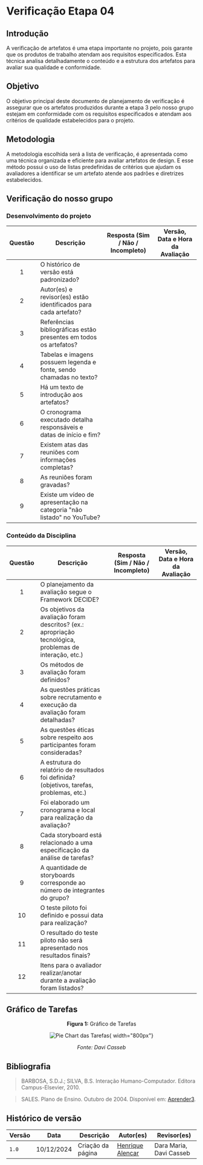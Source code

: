 # Verificação Etapa 04

## Introdução
A verificação de artefatos é uma etapa importante no projeto, pois garante que os produtos de trabalho atendam aos requisitos especificados. Esta técnica analisa detalhadamente o conteúdo e a estrutura dos artefatos para avaliar sua qualidade e conformidade.

## Objetivo
O objetivo principal deste documento de planejamento de verificação é assegurar que os artefatos produzidos durante a etapa 3 pelo nosso grupo estejam em conformidade com os requisitos especificados e atendam aos critérios de qualidade estabelecidos para o projeto. 

## Metodologia 
A metodologia escolhida será a lista de verificação, é apresentada como uma técnica organizada e eficiente para avaliar artefatos de design. E esse método possui o uso de listas predefinidas de critérios que ajudam os avaliadores a identificar se um artefato atende aos padrões e diretrizes estabelecidos. 

## Verificação do nosso grupo

### Desenvolvimento do projeto 

<center>

| **Questão** |                                **Descrição**                           | **Resposta (Sim / Não / Incompleto)** | **Versão, Data e Hora da Avaliação** |
|:-----------:|------------------------------------------------------------------------|:-------------------------------------:|:------------------------------------:|
| 1           | O histórico de versão está padronizado?                                |                                       |                                      |
| 2           | Autor(es) e revisor(es) estão identificados para cada artefato?        |                                       |                                      |
| 3           | Referências bibliográficas estão presentes em todos os artefatos?      |                                       |                                      |
| 4           | Tabelas e imagens possuem legenda e fonte, sendo chamadas no texto?    |                                       |                                      |
| 5           | Há um texto de introdução aos artefatos?                               |                                       |                                      |
| 6           | O cronograma executado detalha responsáveis e datas de início e fim?   |                                       |                                      |
| 7           | Existem atas das reuniões com informações completas?                   |                                       |                                      |
| 8           | As reuniões foram gravadas?                                            |                                       |                                      |
| 9           | Existe um vídeo de apresentação na categoria "não listado" no YouTube? |                                       |                                      |

</center>

### Conteúdo da Disciplina

<center>

| **Questão** |                                    **Descrição**                                                        | **Resposta (Sim / Não / Incompleto)** | **Versão, Data e Hora da Avaliação** |
|:-----------:|---------------------------------------------------------------------------------------------------------|:-------------------------------------:|--------------------------------------|
| 1           | O planejamento da avaliação segue o Framework DECIDE?                                                   |                                       |                                      |
| 2           | Os objetivos da avaliação foram descritos? (ex.: apropriação tecnológica, problemas de interação, etc.) |                                       |                                      |
| 3           | Os métodos de avaliação foram definidos?                                                                |                                       |                                      |
| 4           | As questões práticas sobre recrutamento e execução da avaliação foram detalhadas?                       |                                       |                                      |
| 5           | As questões éticas sobre respeito aos participantes foram consideradas?                                 |                                       |                                      |
| 6           | A estrutura do relatório de resultados foi definida? (objetivos, tarefas, problemas, etc.)              |                                       |                                      |
| 7           | Foi elaborado um cronograma e local para realização da avaliação?                                       |                                       |                                      |
| 8           | Cada storyboard está relacionado a uma especificação da análise de tarefas?                             |                                       |                                      |
| 9           | A quantidade de storyboards corresponde ao número de integrantes do grupo?                              |                                       |                                      |
| 10          | O teste piloto foi definido e possui data para realização?                                              |                                       |                                      |
| 11          | O resultado do teste piloto não será apresentado nos resultados finais?                                 |                                       |                                      |
| 12          | Itens para o avaliador realizar/anotar durante a avaliação foram listados?                              |                                       |                                      |

</center>

## Gráfico de Tarefas

<center>

**Figura 1:** Gráfico de Tarefas

![Pie Chart das Tarefas](){ width="800px"}

_Fonte: Davi Casseb_

</center>

## Bibliografia
> BARBOSA, S.D.J.; SILVA, B.S. Interação Humano-Computador. Editora Campus-Elsevier, 2010.

> SALES. Plano de Ensino. Outubro de 2004. Disponível em: <a href="hhttps://aprender3.unb.br/pluginfile.php/2972625/mod_resource/content/56/Plano_de_Ensino%20FIHC%20022024%20Turma%2001%20v1.pdf" target="_blank">Aprender3</a>.

## Histórico de versão

| Versão | Data       | Descrição                                | Autor(es)                                                                                       | Revisor(es)                                                                                                                                    |
| ------ | ---------- | ---------------------------------------- | ----------------------------------------------------------------------------------------------- | ---------------------------------------------------------------------------------------------------------------------------------------------- |
| `1.0`  | 10/12/2024 | Criação da página                     | [Henrique Alencar](https://github.com/henryqma) | Dara Maria, Davi Casseb |